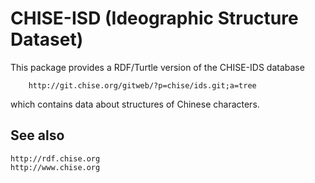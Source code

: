 CHISE-ISD (Ideographic Structure Dataset)
=========================================

This package provides a RDF/Turtle version of the CHISE-IDS database

        http://git.chise.org/gitweb/?p=chise/ids.git;a=tree

which contains data about structures of Chinese characters.


## See also

	http://rdf.chise.org
	http://www.chise.org
